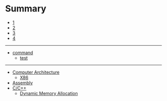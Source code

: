 # Summary
- [1](./1.md)
- [2](./2.md)
- [3](./3.md)
- [4](./4.md)
---
- [command]()
    - [test]()
---
- [Computer Architecture](./comarch.md)
    - [X86](./x86.md)
- [Assembly](./asm.md)
- [C/C++](./c_c++.md)
    - [Dynamic Memory Allocation](dma.md)